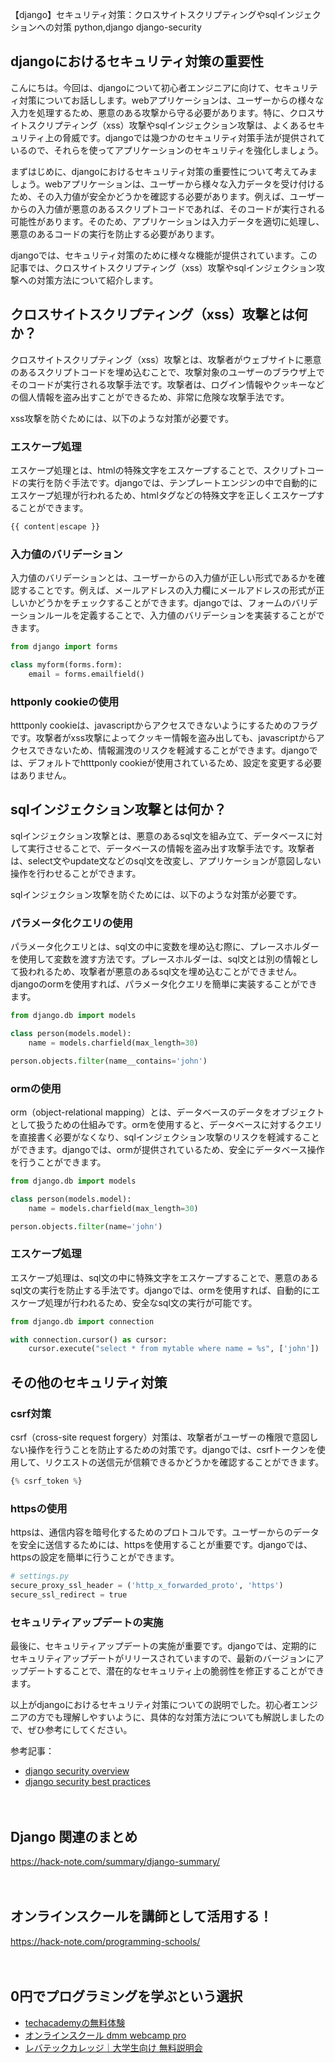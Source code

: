 【django】セキュリティ対策：クロスサイトスクリプティングやsqlインジェクションへの対策
python,django
django-security

## djangoにおけるセキュリティ対策の重要性

こんにちは。今回は、djangoについて初心者エンジニアに向けて、セキュリティ対策についてお話しします。webアプリケーションは、ユーザーからの様々な入力を処理するため、悪意のある攻撃から守る必要があります。特に、クロスサイトスクリプティング（xss）攻撃やsqlインジェクション攻撃は、よくあるセキュリティ上の脅威です。djangoでは幾つかのセキュリティ対策手法が提供されているので、それらを使ってアプリケーションのセキュリティを強化しましょう。

まずはじめに、djangoにおけるセキュリティ対策の重要性について考えてみましょう。webアプリケーションは、ユーザーから様々な入力データを受け付けるため、その入力値が安全かどうかを確認する必要があります。例えば、ユーザーからの入力値が悪意のあるスクリプトコードであれば、そのコードが実行される可能性があります。そのため、アプリケーションは入力データを適切に処理し、悪意のあるコードの実行を防止する必要があります。

djangoでは、セキュリティ対策のために様々な機能が提供されています。この記事では、クロスサイトスクリプティング（xss）攻撃やsqlインジェクション攻撃への対策方法について紹介します。

## クロスサイトスクリプティング（xss）攻撃とは何か？

クロスサイトスクリプティング（xss）攻撃とは、攻撃者がウェブサイトに悪意のあるスクリプトコードを埋め込むことで、攻撃対象のユーザーのブラウザ上でそのコードが実行される攻撃手法です。攻撃者は、ログイン情報やクッキーなどの個人情報を盗み出すことができるため、非常に危険な攻撃手法です。

xss攻撃を防ぐためには、以下のような対策が必要です。

### エスケープ処理
エスケープ処理とは、htmlの特殊文字をエスケープすることで、スクリプトコードの実行を防ぐ手法です。djangoでは、テンプレートエンジンの中で自動的にエスケープ処理が行われるため、htmlタグなどの特殊文字を正しくエスケープすることができます。

```python
{{ content|escape }}
```

### 入力値のバリデーション
入力値のバリデーションとは、ユーザーからの入力値が正しい形式であるかを確認することです。例えば、メールアドレスの入力欄にメールアドレスの形式が正しいかどうかをチェックすることができます。djangoでは、フォームのバリデーションルールを定義することで、入力値のバリデーションを実装することができます。

```python
from django import forms

class myform(forms.form):
    email = forms.emailfield()
```

### httponly cookieの使用
htttponly cookieは、javascriptからアクセスできないようにするためのフラグです。攻撃者がxss攻撃によってクッキー情報を盗み出しても、javascriptからアクセスできないため、情報漏洩のリスクを軽減することができます。djangoでは、デフォルトでhtttponly cookieが使用されているため、設定を変更する必要はありません。

## sqlインジェクション攻撃とは何か？

sqlインジェクション攻撃とは、悪意のあるsql文を組み立て、データベースに対して実行させることで、データベースの情報を盗み出す攻撃手法です。攻撃者は、select文やupdate文などのsql文を改変し、アプリケーションが意図しない操作を行わせることができます。

sqlインジェクション攻撃を防ぐためには、以下のような対策が必要です。

### パラメータ化クエリの使用
パラメータ化クエリとは、sql文の中に変数を埋め込む際に、プレースホルダーを使用して変数を渡す方法です。プレースホルダーは、sql文とは別の情報として扱われるため、攻撃者が悪意のあるsql文を埋め込むことができません。djangoのormを使用すれば、パラメータ化クエリを簡単に実装することができます。

```python
from django.db import models

class person(models.model):
    name = models.charfield(max_length=30)

person.objects.filter(name__contains='john')
```

### ormの使用
orm（object-relational mapping）とは、データベースのデータをオブジェクトとして扱うための仕組みです。ormを使用すると、データベースに対するクエリを直接書く必要がなくなり、sqlインジェクション攻撃のリスクを軽減することができます。djangoでは、ormが提供されているため、安全にデータベース操作を行うことができます。

```python
from django.db import models

class person(models.model):
    name = models.charfield(max_length=30)

person.objects.filter(name='john')
```

### エスケープ処理
エスケープ処理は、sql文の中に特殊文字をエスケープすることで、悪意のあるsql文の実行を防止する手法です。djangoでは、ormを使用すれば、自動的にエスケープ処理が行われるため、安全なsql文の実行が可能です。

```python
from django.db import connection

with connection.cursor() as cursor:
    cursor.execute("select * from mytable where name = %s", ['john'])
```

## その他のセキュリティ対策

### csrf対策
csrf（cross-site request forgery）対策は、攻撃者がユーザーの権限で意図しない操作を行うことを防止するための対策です。djangoでは、csrfトークンを使用して、リクエストの送信元が信頼できるかどうかを確認することができます。

```python
{% csrf_token %}
```

### httpsの使用
httpsは、通信内容を暗号化するためのプロトコルです。ユーザーからのデータを安全に送信するためには、httpsを使用することが重要です。djangoでは、httpsの設定を簡単に行うことができます。

```python
# settings.py
secure_proxy_ssl_header = ('http_x_forwarded_proto', 'https')
secure_ssl_redirect = true
```

### セキュリティアップデートの実施
最後に、セキュリティアップデートの実施が重要です。djangoでは、定期的にセキュリティアップデートがリリースされていますので、最新のバージョンにアップデートすることで、潜在的なセキュリティ上の脆弱性を修正することができます。

以上がdjangoにおけるセキュリティ対策についての説明でした。初心者エンジニアの方でも理解しやすいように、具体的な対策方法についても解説しましたので、ぜひ参考にしてください。

参考記事：
- [django security overview](https://docs.djangoproject.com/en/3.2/topics/security/)
- [django security best practices](https://learndjango.com/tutorials/django-security-best-practices)

　

## Django 関連のまとめ
https://hack-note.com/summary/django-summary/

　

## オンラインスクールを講師として活用する！
https://hack-note.com/programming-schools/

　

## 0円でプログラミングを学ぶという選択
- [techacademyの無料体験](//af.moshimo.com/af/c/click?a_id=2612475&amp;p_id=1555&amp;pc_id=2816&amp;pl_id=22706&amp;url=https%3a%2f%2ftechacademy.jp%2fhtmlcss-trial%3futm_source%3dmoshimo%26utm_medium%3daffiliate%26utm_campaign%3dtextad)
- [オンラインスクール dmm webcamp pro](//af.moshimo.com/af/c/click?a_id=2612482&amp;p_id=1363&amp;pc_id=2297&amp;pl_id=39999&amp;guid=on)
- [レバテックカレッジ｜大学生向け 無料説明会](//af.moshimo.com/af/c/click?a_id=4071793&p_id=3198&pc_id=7488&pl_id=41848)

